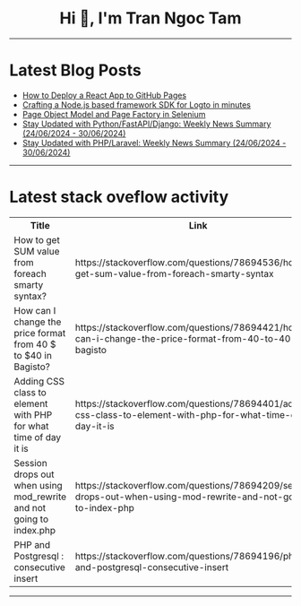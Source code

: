 <h1 align="center">Hi 👋, I'm Tran Ngoc Tam</h1>

---

# Latest Blog Posts 
<!-- BLOG-POST-LIST:START -->
- [How to Deploy a React App to GitHub Pages](https://dev.to/sh20raj/how-to-deploy-a-react-app-to-github-pages-29li)
- [Crafting a Node.js based framework SDK for Logto in minutes](https://dev.to/logto/crafting-a-nodejs-based-framework-sdk-for-logto-in-minutes-1b63)
- [Page Object Model and Page Factory in Selenium](https://dev.to/elle_richard_232/page-object-model-and-page-factory-in-selenium-56d5)
- [Stay Updated with Python/FastAPI/Django: Weekly News Summary &lpar;24/06/2024 - 30/06/2024&rpar;](https://dev.to/poovarasu/stay-updated-with-pythonfastapidjango-weekly-news-summary-24062024-30062024-2mjl)
- [Stay Updated with PHP/Laravel: Weekly News Summary &lpar;24/06/2024 - 30/06/2024&rpar;](https://dev.to/poovarasu/stay-updated-with-phplaravel-weekly-news-summary-24062024-30062024-26f4)
<!-- BLOG-POST-LIST:END -->

---

# Latest stack oveflow activity
<table>
  <tr><th>Title</th><th>Link</th></tr>
  <!-- STACKOVERFLOW:START --><tr><td>How to get SUM value from foreach smarty syntax?</td><td>https://stackoverflow.com/questions/78694536/how-to-get-sum-value-from-foreach-smarty-syntax</td></tr><tr><td>How can I change the price format from 40 $ to $40 in Bagisto?</td><td>https://stackoverflow.com/questions/78694421/how-can-i-change-the-price-format-from-40-to-40-in-bagisto</td></tr><tr><td>Adding CSS class to element with PHP for what time of day it is</td><td>https://stackoverflow.com/questions/78694401/adding-css-class-to-element-with-php-for-what-time-of-day-it-is</td></tr><tr><td>Session drops out when using mod_rewrite and not going to index.php</td><td>https://stackoverflow.com/questions/78694209/session-drops-out-when-using-mod-rewrite-and-not-going-to-index-php</td></tr><tr><td>PHP and Postgresql : consecutive insert</td><td>https://stackoverflow.com/questions/78694196/php-and-postgresql-consecutive-insert</td></tr><!-- STACKOVERFLOW:END -->
</table>

---


